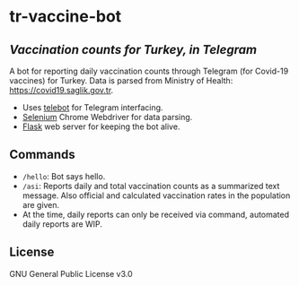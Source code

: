 # tr-vaccine-bot
## _Vaccination counts for Turkey, in Telegram_


A bot for reporting daily vaccination counts through Telegram (for Covid-19 vaccines)
for Turkey. Data is parsed from Ministry of Health: https://covid19.saglik.gov.tr.

- Uses [telebot] for Telegram interfacing.
- [Selenium] Chrome Webdriver for data parsing.
- [Flask] web server for keeping the bot alive.

## Commands

- ```/hello```: Bot says hello.
- ```/asi```: Reports daily and total vaccination counts as a summarized text message. Also official and calculated vaccination rates in the population are given.
- At the time, daily reports can only be received via command, automated daily reports are WIP.

## License

GNU General Public License v3.0


   [telebot]: <https://github.com/eternnoir/pyTelegramBotAPI>
   [Selenium]: <https://selenium-python.readthedocs.io>
   [Flask]: <https://flask.palletsprojects.com/en/2.0.x/>
   
